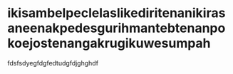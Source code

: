 # ikisambelpeclelaslikediritenanikirasaneenakpedesgurihmantebtenanpokoejostenangakrugikuwesumpah
fdsfsdyegfdgfedtudgfdjghghdf
